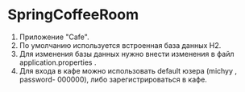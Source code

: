 # SpringCoffeeRoom

1. Приложение "Cafe". 
2. По умолчанию используется встроенная база данных H2.
3. Для изменения базы данных нужно внести изменения в файл application.properties .
4. Для входа в кафе можно использовать default юзера (michyy , password- 000000),
либо зарегистрироваться в кафе.
